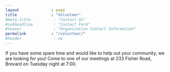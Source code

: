 ```yaml
---
layout              : page
title               : "Volunteer"
#meta_title          : "Contact Us"
#subheadline         : "Contact Form"
#teaser              : "Organization Contact Information"
permalink           : "/volunteer/"
#header              : no
---
```

If you have some spare time and would like to help out your community, we are looking for you! 
Come to one of our meetings at 233 Fisher Road, Brevard on Tuesday night at 7:00.
